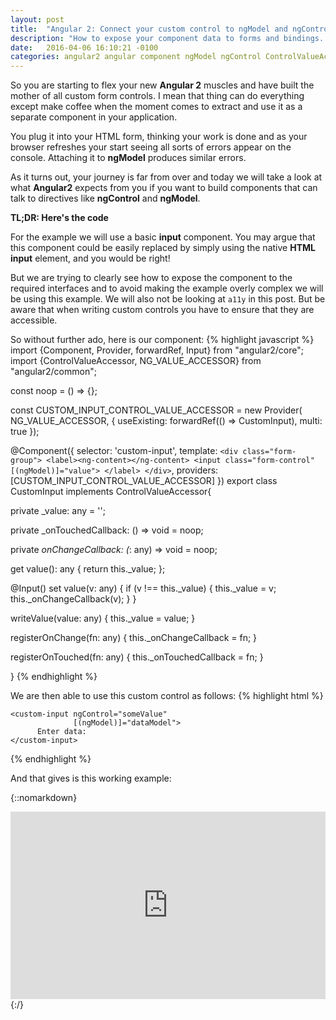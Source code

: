 ```yaml
---
layout: post
title:  "Angular 2: Connect your custom control to ngModel and ngControl with ControlValueAccessor."
description: "How to expose your component data to forms and bindings... "
date:   2016-04-06 16:10:21 -0100
categories: angular2 angular component ngModel ngControl ControlValueAccessor, NG_VALUE_ACCESSOR
---
```


So you are starting to flex your new **Angular 2** muscles and have built the mother of all custom form controls. I
mean that thing can do everything except make coffee when the moment comes to extract and use it as a separate
component in your application.

You plug it into your HTML form, thinking your work is done and as your browser refreshes your start seeing all sorts of 
errors appear on the console. Attaching it to **ngModel** produces similar errors. 

As it turns out, your journey is far from over and today we will take a look at what **Angular2** expects from you if
you want to build components that can talk to directives like **ngControl** and **ngModel**.

**TL;DR: Here's the code**

For the example we will use a basic **input** component. You may argue that this component could be easily replaced by 
simply using the native **HTML input** element, and you would be right!

But we are trying to clearly see how to expose the component to the required interfaces and to avoid making the example
overly complex we will be using this example. We will also not be looking at `a11y` in this post. But be aware that 
when writing custom controls you have to ensure that they are accessible.

So without further ado, here is our component:
{% highlight javascript %}
import {Component, Provider, forwardRef, Input} from "angular2/core";
import {ControlValueAccessor, NG_VALUE_ACCESSOR} from "angular2/common";

const noop = () => {};

const CUSTOM_INPUT_CONTROL_VALUE_ACCESSOR = new Provider(
  NG_VALUE_ACCESSOR, {
    useExisting: forwardRef(() => CustomInput),
    multi: true
  });

@Component({
  selector: 'custom-input',
  template: `
      <div class="form-group">
        <label><ng-content></ng-content>
          <input class="form-control" [(ngModel)]="value">
        </label>
      </div>
  `,
  providers: [CUSTOM_INPUT_CONTROL_VALUE_ACCESSOR]
})
export class CustomInput implements ControlValueAccessor{

  private _value: any = '';

  private _onTouchedCallback: () => void = noop;
 
  private _onChangeCallback: (_: any) => void = noop;

  get value(): any { return this._value; };

  @Input() set value(v: any) {
    if (v !== this._value) {
      this._value = v;
      this._onChangeCallback(v);
    }
  }

  writeValue(value: any) {
    this._value = value;
  }

  registerOnChange(fn: any) {
    this._onChangeCallback = fn;
  }

  registerOnTouched(fn: any) {
    this._onTouchedCallback = fn;
  }

}
{% endhighlight %}

We are then able to use this custom control as follows:
{% highlight html %}
 <form>
  
    <custom-input ngControl="someValue" 
                  [(ngModel)]="dataModel">
          Enter data:
    </custom-input>
    
  </form>
{% endhighlight %}

And that gives is this working example:

{::nomarkdown}
<iframe style="width: 100%; height: 300px" src="https://embed.plnkr.co/nqKUSPWb6w5QXr8a0wEu/" frameborder="0" allowfullscren="allowfullscren"></iframe>
{:/}